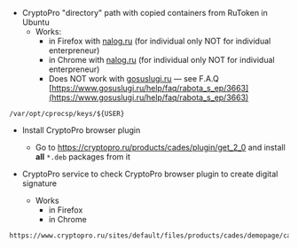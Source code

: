 * CryptoPro "directory" path with copied containers from RuToken in Ubuntu
  * Works:
    * in Firefox with [nalog.ru](https://lkfl2.nalog.ru/lkfl/login) (for individual only NOT for individual enterpreneur)
    * in Chrome with [nalog.ru](https://lkfl2.nalog.ru/lkfl/login) (for individual only NOT for individual enterpreneur)
    * Does NOT work with [gosuslugi.ru](https://gosuslugi.ru) — see F.A.Q [https://www.gosuslugi.ru/help/faq/rabota_s_ep/3663](https://www.gosuslugi.ru/help/faq/rabota_s_ep/3663)

```
/var/opt/cprocsp/keys/${USER}
```

* Install CryptoPro browser plugin

  * Go to https://cryptopro.ru/products/cades/plugin/get_2_0 and install **all** `*.deb` packages from it

* CryptoPro service to check CryptoPro browser plugin to create digital signature
  * Works
    * in Firefox
    * in Chrome

```
https://www.cryptopro.ru/sites/default/files/products/cades/demopage/cades_bes_sample.html
```
